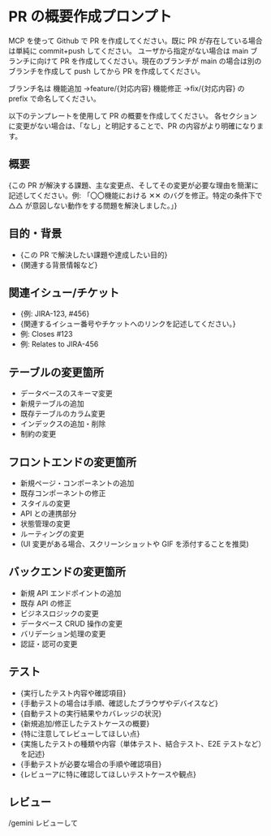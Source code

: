 # PR の概要作成プロンプト

MCP を使って Github で PR を作成してください。既に PR が存在している場合は単純に commit+push してください。
ユーザから指定がない場合は main ブランチに向けて PR を作成してください。現在のブランチが main の場合は別のブランチを作成して push してから PR を作成してください。

ブランチ名は
機能追加 →feature/{対応内容}
機能修正 →fix/{対応内容}
の prefix で命名してください。

以下のテンプレートを使用して PR の概要を作成してください。
各セクションに変更がない場合は、「なし」と明記することで、PR の内容がより明確になります。

## 概要

{この PR が解決する課題、主な変更点、そしてその変更が必要な理由を簡潔に記述してください。例: 「〇〇機能における ✕✕ のバグを修正。特定の条件下で △△ が意図しない動作をする問題を解決しました。」}

## 目的・背景

- {この PR で解決したい課題や達成したい目的}
- {関連する背景情報など}

## 関連イシュー/チケット

- {例: JIRA-123, #456}
- {関連するイシュー番号やチケットへのリンクを記述してください。}
- 例: Closes #123
- 例: Relates to JIRA-456

## テーブルの変更箇所

- データベースのスキーマ変更
- 新規テーブルの追加
- 既存テーブルのカラム変更
- インデックスの追加・削除
- 制約の変更

## フロントエンドの変更箇所

- 新規ページ・コンポーネントの追加
- 既存コンポーネントの修正
- スタイルの変更
- API との連携部分
- 状態管理の変更
- ルーティングの変更
- (UI 変更がある場合、スクリーンショットや GIF を添付することを推奨)

## バックエンドの変更箇所

- 新規 API エンドポイントの追加
- 既存 API の修正
- ビジネスロジックの変更
- データベース CRUD 操作の変更
- バリデーション処理の変更
- 認証・認可の変更

## テスト

- {実行したテスト内容や確認項目}
- {手動テストの場合は手順、確認したブラウザやデバイスなど}
- {自動テストの実行結果やカバレッジの状況}
- {新規追加/修正したテストケースの概要}
- {特に注意してレビューしてほしい点}
- {実施したテストの種類や内容（単体テスト、結合テスト、E2E テストなど）を記述}
- {手動テストが必要な場合の手順や確認項目}
- {レビューアに特に確認してほしいテストケースや観点}

## レビュー

/gemini レビューして
